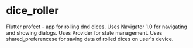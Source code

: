 # dice_roller

Flutter profect - app for rolling dnd dices.
Uses Navigator 1.0 for navigating and showing dialogs.
Uses Provider for state management.
Uses shared_preferencese for saving data of rolled dices on user's device.
